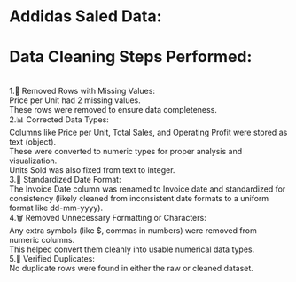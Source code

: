 # Addidas Saled Data:
# Data Cleaning Steps Performed:
 <br>
 1.🧹 Removed Rows with Missing Values:
<br>
  Price per Unit had 2 missing values.
<br>
  These rows were removed to ensure data completeness.
<br>
 2.📊 Corrected Data Types:
<br>
  Columns like Price per Unit, Total Sales, and Operating Profit were stored as text (object).
<br>
  These were converted to numeric types for proper analysis and visualization.
<br>
  Units Sold was also fixed from text to integer.
<br>
 3.📅 Standardized Date Format:
<br>
  The Invoice Date column was renamed to Invoice date and standardized for consistency (likely cleaned from inconsistent date formats to a uniform format like dd-mm-yyyy).
<br>
 4.🗑️ Removed Unnecessary Formatting or Characters:
<br>
  Any extra symbols (like $, commas in numbers) were removed from numeric columns.
<br>
  This helped convert them cleanly into usable numerical data types.
<br>
 5.🔁 Verified Duplicates:
<br>
  No duplicate rows were found in either the raw or cleaned dataset.
<br>
 
